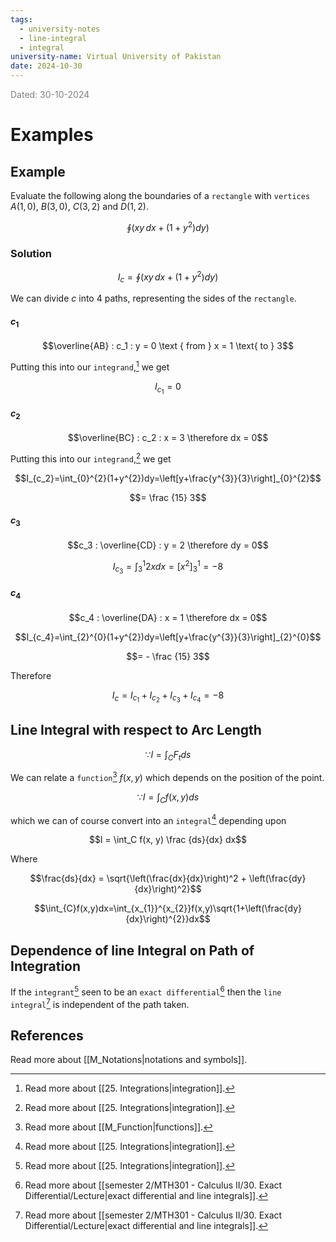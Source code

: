 ```yaml
---
tags:
  - university-notes
  - line-integral
  - integral
university-name: Virtual University of Pakistan
date: 2024-10-30
---
```


<span style="color: gray;">Dated: 30-10-2024</span>

# Examples

## Example

Evaluate the following along the boundaries of a `rectangle` with `vertices` $A(1, 0)$, $B(3, 0)$, $C(3, 2)$ and $D(1, 2)$.  

$$\oint (xy \, dx + (1 + y^2)dy)$$

### Solution

$$I_c = \oint (xy \, dx + (1 + y^2)dy)$$

We can divide $c$ into 4 paths, representing the sides of the `rectangle`.

#### $c_1$

$$\overline{AB} : c_1 : y = 0 \text { from } x = 1 \text{ to } 3$$

Putting this into our `integrand`,[^1] we get  

$$I_{c_1} = 0$$

#### $c_2$

$$\overline{BC} : c_2 : x = 3 \therefore dx = 0$$

Putting this into our `integrand`,[^1] we get  

$$I_{c_2}=\int_{0}^{2}(1+y^{2})dy=\left[y+\frac{y^{3}}{3}\right]_{0}^{2}$$

$$= \frac {15} 3$$

#### $c_3$

$$c_3 : \overline{CD} : y = 2 \therefore dy = 0$$

$$I_{c_3}=\int_{3}^{1}2xdx=\left[x^{2}\right]_{3}^{1}=-8$$

#### $c_4$

$$c_4 : \overline{DA} : x = 1 \therefore dx = 0$$

$$I_{c_4}=\int_{2}^{0}(1+y^{2})dy=\left[y+\frac{y^{3}}{3}\right]_{2}^{0}$$

$$= - \frac {15} 3$$

Therefore  

$$I_c = I_{c_1} + I_{c_2} + I_{c_3} + I_{c_4} = -8$$

## Line Integral with respect to Arc Length

$$\because I = \int_C F_t ds$$

We can relate a `function`[^2] $f(x, y)$ which depends on the position of the point.

$$\because I = \int_C f(x, y) ds$$

which we can of course convert into an `integral`[^1] depending upon

$$I = \int_C f(x, y) \frac {ds}{dx} dx$$

Where  

$$\frac{ds}{dx} = \sqrt{\left(\frac{dx}{dx}\right)^2 + \left(\frac{dy}{dx}\right)^2}$$

$$\int_{C}f(x,y)dx=\int_{x_{1}}^{x_{2}}f(x,y)\sqrt{1+\left(\frac{dy}{dx}\right)^{2}}dx$$

## Dependence of line Integral on Path of Integration

If the `integrant`[^1] seen to be an `exact differential`[^3] then the `line integral`[^3] is independent of the path taken.

## References

Read more about [[M_Notations|notations and symbols]].

[^1]: Read more about [[25. Integrations|integration]].
[^2]: Read more about [[M_Function|functions]].
[^3]: Read more about [[semester 2/MTH301 - Calculus II/30. Exact Differential/Lecture|exact differential and line integrals]].